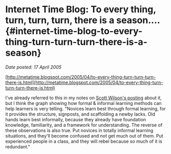 # Internet Time Blog: To every thing, turn, turn, turn, there is a season.... {#internet-time-blog-to-every-thing-turn-turn-turn-there-is-a-season}

_Date posted: 17 April 2005_

[http://metatime.blogspot.com/2005/04/to-every-thing-turn-turn-turn-there-is.html](http://metatime.blogspot.com/2005/04/to-every-thing-turn-turn-turn-there-is.html)

I've already referred to this in my notes on [Scott Wilson's posting](http://www.cetis.ac.uk/members/scott/blogview?entry=20050418075918) about it, but I think the graph showing how formal & informal learning methods can help learners is very telling. "Novices learn best through formal learning, for it provides the structure, signposts, and scaffolding a newby lacks. Old hands learn best informally, because they already have foundation knowledge, familiarity, and a framework for understanding. The reverse of these observations is also true. Put novices in totally informal learning situations, and they'll become confused and not get much out of them. Put experienced people in a class, and they will rebel because so much of it is redundant."